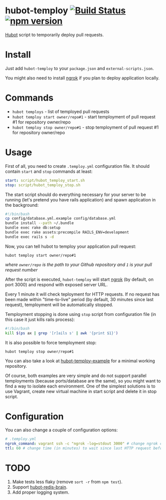 # hubot-temploy [![Build Status](https://travis-ci.org/p0deje/hubot-temploy.svg)](https://travis-ci.org/p0deje/hubot-temploy) [![npm version](https://badge.fury.io/js/hubot-temploy.svg)](http://badge.fury.io/js/hubot-temploy)

[Hubot](https://hubot.github.com/) script to temporarily deploy pull requests.

# Install

Just add `hubot-temploy` to your `package.json` and `external-scripts.json`.

You might also need to install [ngrok](https://ngrok.com/) if you plan to deploy application locally.

# Commands

* `hubot temploys` - list of temployed pull requests
* `hubot temploy start owner/repo#1` - start temployment of pull request #1 for repository owner/repo
* `hubot temploy stop owner/repo#1` - stop temployment of pull request #1 for repository owner/repo

# Usage

First of all, you need to create `.temploy.yml` configuration file. It should contain `start` and `stop` commands at least:

```yaml
start: script/hubot_temploy_start.sh
stop: script/hubot_temploy_stop.sh
```

The start script should do everything necessary for your server to be running (let's pretend you have rails application) and spawn application in the background:

```bash
#!/bin/bash
cp config/database.yml.example config/database.yml
bundle install --path ~/.bundle
bundle exec rake db:setup
bundle exec rake assets:precompile RAILS_ENV=development
bundle exec rails s -d
```

Now, you can tell hubot to temploy your application pull request:

```
hubot temploy start owner/repo#1
```

_where `owner/repo` is the path to your Github repository and `1` is your pull request number_

After the script is executed, `hubot-temploy` will start [ngrok](https://ngrok.com/) (by default, on port 3000) and respond with exposed server URL.

Every 1 minute it will check teployment for HTTP requests. If no request has been made within "time-to-live" period (by default, 30 minutes since last request), temployment will be automatically stopped.

Temployment stopping is done using `stop` script from configuration file (in this case it just kills rails process):

```bash
#!/bin/bash
kill $(ps ax | grep '[r]ails s' | awk '{print $1}')
```

It is also possible to force temployment stop:

```
hubot temploy stop owner/repo#1
```

You can also take a look at [hubot-temploy-example](https://github.com/p0deje/hubot-temploy-example) for a minimal working repository.

Of course, both examples are very simple and do not support parallel temployments (because ports/database are the same), so you might want to find a way to isolate each environment. One of the simplest solutions is to use Vagrant, create new virtual machine in start script and delete it in stop script.

# Configuration

You can also change a couple of configuration options:

```yaml
# .temploy.yml
ngrok_command: vagrant ssh -c "ngrok -log=stdout 3000" # change ngrok command to use (note that "-log=stdout" is mandatory)
ttl: 60 # change time (in minutes) to wait since last HTTP request before stopping
```

# TODO

1. Make tests less flaky (remove `sort -r` from `npm test`).
2. Support [hubot-redis-brain](https://github.com/hubot-scripts/hubot-redis-brain).
3. Add proper logging system.
